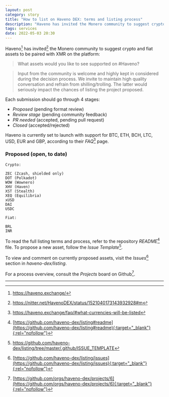 ```yaml
---
layout: post
category: story
title: "How to list on Haveno DEX: terms and listing process"
description: "Haveno has invited the Monero community to suggest crypto and fiat assets to be paired with XMR on the platform."
tags: services
date: 2022-05-03 20:30
---
```


Haveno[^1] has invited[^2] the Monero community to suggest crypto and fiat assets to be paired with XMR on the platform:

> What assets would you like to see supported on #Haveno?

> Input from the community is welcome and highly kept in considered during the decision process. We invite to maintain high quality conversation and refrain from shilling/trolling. The latter would seriously impact the chances of listing the project proposed.

Each submission should go through 4 stages: 

- *Proposed* (pending format review)
- *Review stage* (pending community feedback)
- *PR needed* (accepted, pending pull request)
- *Closed* (accepted/rejected)

Haveno is currently set to launch with support for BTC, ETH, BCH, LTC, USD, EUR and GBP, according to their *FAQ*[^3] page.

### Proposed (open, to date)

```
Crypto:

ZEC (Zcash, shielded only)
DOT (Polkadot)
WOW (Wownero)
XHV (Haven)
XST (Stealth)
XEQ (Equilibria)
xUSD
DAI
USDC

Fiat:

BRL
INR
```

To read the full listing terms and process, refer to the repository *README*[^4] file. To propose a new asset, follow the *Issue Template*[^5]. 

To view and comment on currently proposed assets, visit the *Issues*[^6] section in *haveno-dex/listing*. 

For a process overview, consult the *Projects* board on Github[^7].

---

[^1]: https://haveno.exchange/
[^2]: https://nitter.net/HavenoDEX/status/1521040173143932928#m
[^3]: https://haveno.exchange/faq/#what-currencies-will-be-listed
[^4]: [https://github.com/haveno-dex/listing#readme](https://github.com/haveno-dex/listing#readme){:target="_blank"}{:rel="nofollow"}
[^5]: https://github.com/haveno-dex/listing/tree/master/.github/ISSUE_TEMPLATE
[^6]: [https://github.com/haveno-dex/listing/issues](https://github.com/haveno-dex/listing/issues){:target="_blank"}{:rel="nofollow"}
[^7]: [https://github.com/orgs/haveno-dex/projects/6](https://github.com/orgs/haveno-dex/projects/6){:target="_blank"}{:rel="nofollow"}

